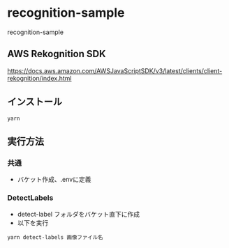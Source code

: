 # recognition-sample
recognition-sample

## AWS Rekognition SDK
https://docs.aws.amazon.com/AWSJavaScriptSDK/v3/latest/clients/client-rekognition/index.html

## インストール
```
yarn
```

## 実行方法
### 共通
- バケット作成、.envに定義

### DetectLabels
- detect-label フォルダをバケット直下に作成
- 以下を実行
```
yarn detect-labels 画像ファイル名
```
